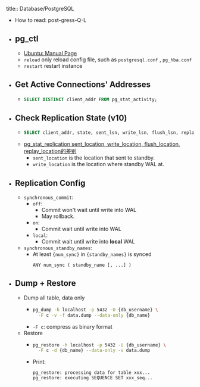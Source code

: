 title:: Database/PostgreSQL

- How to read: post-gress-Q-L
- ## pg_ctl
	- [Ubuntu: Manual Page](https://manpages.ubuntu.com/manpages/focal/en/man1/pg_ctl.1.html)
	- `reload` only reload config file, such as `postgresql.conf` ,  `pg_hba.conf`
	- `restart` restart instance
- ## Get Active Connections' Addresses
	- ```sql
	  SELECT DISTINCT client_addr FROM pg_stat_activity;
	  ```
- ## Check Replication State (v10)
	- ```sql
	  SELECT client_addr, state, sent_lsn, write_lsn, flush_lsn, replay_lsn FROM pg_stat_replication;
	  ```
	- [pg_stat_replication sent_location, write_location, flush_location, replay_location的差别](https://billtian.github.io/digoal.blog/2016/01/13/01.html)
		- `sent_location` is the location that sent to standby.
		- `write_location` is the location where standby WAL at.
- ## Replication Config
	- `synchronous_commit`:
		- `off`:
			- Commit won't wait until write into WAL
			- May rollback.
		- `on`:
			- Commit wait until write into WAL
		- `local`:
			- Commit wait until write into **local** WAL
	- `synchronous_standby_names`:
		- At least `{num_sync}` in `{standby_names}` is synced
		  ```
		  ANY num_sync ( standby_name [, ...] )
		  ```
- ## Dump + Restore
	- Dump all table, data only
		- ```bash
		  pg_dump -h localhost -p 5432 -U {db_username} \
		  	-F c -v -f data.dump --data-only {db_name}
		  ```
		- `-F c`: compress as binary format
	- Restore
		- ```bash
		  pg_restore -h localhost -p 5432 -U {db_username} \
		  	-F c -d {db_name} --data-only -v data.dump
		  ```
		- Print:
		  ```
		  pg_restore: processing data for table xxx...
		  pg_restore: executing SEQUENCE SET xxx_seq...
		  ```